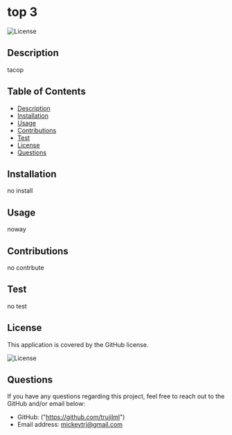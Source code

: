 
  # top 3

  ![License](http://img.shields.io/badge/license-GitHub-blue.svg)

  ## Description
  tacop

  ## Table of Contents
  - [Description](#Description)
  - [Installation](#Installation)
  - [Usage](#Usage)
  - [Contributions](#Contributions)
  - [Test](#Test)
  - [License](#License)
  - [Questions](#Questions)

  ## Installation
  no install

  ## Usage
  noway

  ## Contributions
  no contrbute

  ## Test
  no test

  ## License
  This application is covered by the GitHub license.

  ![License](http://img.shields.io/badge/license-GitHub-blue.svg)


  ## Questions
  If you have any questions regarding this project, feel free to reach out to the GitHub and/or email below:

  - GitHub: ("https://github.com/trujilml")
  - Email address: mickeytrj@gmail.com

